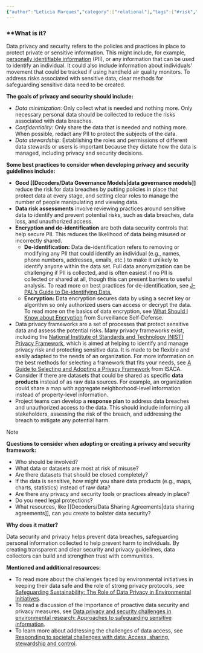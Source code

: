 ```yaml
---
{"author":"Leticia Marques","category":["relational"],"tags":["#risk","surveillance","dataencryption","transparency","#rolesandpermissions","#sensitivedata","#dataproducts"],"dg-publish":true,"permalink":"/decoders/data-privacy-and-security/","dgPassFrontmatter":true}
---
```


### **What is it?

Data privacy and security refers to the policies and practices in place to protect private or sensitive information. This might include, for example, [personally identifiable information](https://www.techtarget.com/searchsecurity/definition/personally-identifiable-information-PII) (PII), or any information that can be used to identify an individual. It could also include information about individuals’ movement that could be tracked if using handheld air quality monitors. To address risks associated with sensitive data, clear methods for safeguarding sensitive data need to be created. 


**The goals of privacy and security should include:** 
- *Data minimization*: Only collect what is needed and nothing more. Only necessary personal data should be collected to reduce the risks associated with data breaches.
- *Confidentiality*: Only share the data that is needed and nothing more. When possible, redact any PII to protect the subjects of the data. 
- *Data stewardship*: Establishing the roles and permissions of different data stewards or users is important because they dictate how the data is managed, including privacy and security decisions. 

  

**Some best practices to consider when developing privacy and security guidelines include:**
- **Good [[Decoders/Data Governance Models\|data governance models]]** reduce the risk for data breaches by putting policies in place that protect data at every stage, and setting clear roles to manage the number of people manipulating and viewing data.
- **Data risk assessments** involve reviewing practices around sensitive data to identify and prevent potential risks, such as data breaches, data loss, and unauthorized access.
- **Encryption and de-identification** are both data security controls that help secure PII. This reduces the likelihood of data being misused or incorrectly shared. 
	- **De-identification:** Data de-identification refers to removing or modifying any PII that could identify an individual (e.g., names, phone numbers, addresses, emails, etc.) to make it unlikely to identify anyone within the data set. Full data anonymization can be challenging if PII is collected, and is often easiest if no PII is collected or shared at all, though this can present barriers to useful analysis. To read more on best practices for de-identification, see [J-PAL’s Guide to De-identifying Data.](https://www.povertyactionlab.org/sites/default/files/research-resources/J-PAL-guide-to-deidentifying-data.pdf) 
	- **Encryption:** Data encryption secures data by using a secret key or algorithm so only authorized users can access or decrypt the data. To read more on the basics of data encryption, see [What Should I Know about Encryption](https://ssd.eff.org/module/what-should-i-know-about-encryption) from Surveillance Self-Defense.
- Data privacy frameworks are a set of processes that protect sensitive data and assess the potential risks. Many privacy frameworks exist, including the [National Institute of Standards and Technology (NIST) Privacy Framework](https://www.nist.gov/privacy-framework), which is aimed at helping to identify and manage privacy risk and protecting sensitive data. It is made to be flexible and easily adapted to the needs of an organization. For more information on the best methods for selecting a framework that fits your needs, see [A Guide to Selecting and Adopting a Privacy Framework](https://www.isaca.org/resources/isaca-journal/issues/2021/volume-2/a-guide-to-selecting-and-adopting-a-privacy-framework) from ISACA.
- Consider if there are datasets that could be shared as specific **data products** instead of as raw data sources. For example, an organization could share a map with aggregate neighborhood-level information instead of property-level information.
- Project teams can develop a **response plan** to address data breaches and unauthorized access to the data. This should include informing all stakeholders, assessing the risk of the breach, and addressing the breach to mitigate any potential harm.

 

> [!NOTE]
> **Questions to consider when adopting or creating a privacy and security framework:**
> - Who should be involved? 
> - What data or datasets are most at risk of misuse?
> - Are there datasets that should be closed completely?
> - If the data is sensitive, how might you share data products (e.g., maps, charts, statistics) instead of raw data?
> - Are there any privacy and security tools or practices already in place? 
> - Do you need legal protections?
> - What resources, like [[Decoders/Data Sharing Agreements\|data sharing agreements]], can you create to bolster data security?
  

**Why does it matter?** 

Data security and privacy helps prevent data breaches, safeguarding personal information collected to help prevent harm to individuals. By creating transparent and clear security and privacy guidelines, data collectors can build and strengthen trust with communities.


**Mentioned and additional resources:**

- To read more about the challenges faced by environmental initiatives in keeping their data safe and the role of strong privacy protocols, see [Safeguarding Sustainability: The Role of Data Privacy in Environmental Initiatives](https://insights.pecb.com/safeguarding-sustainability-the-role-of-data-privacy-in-environmental-initiatives/).
- To read a discussion of the importance of proactive data security and privacy measures, see [Data privacy and security challenges in environmental research: Approaches to safeguarding sensitive information](https://www.fepbl.com/index.php/ijarss/article/view/1210#:~:text=Key%20findings%20reveal%20a%20growing,Data%20Security%20Solutions%2C%20International%20Regulations).
- To learn more about addressing the challenges of data access, see [Responding to societal challenges with data: Access, sharing, stewardship and control](https://www.oecd-ilibrary.org/science-and-technology/responding-to-societal-challenges-with-data_2182ce9f-en).